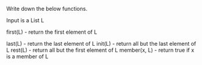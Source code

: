 Write down the below functions.

Input is a List L

first(L)
    - return the first element of L

last(L)
    - return the last element of L
init(L)
    - return all but the last element of L
rest(L)
    - return all but the first element of L
member(x, L)
    - return true if x is a member of L
